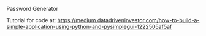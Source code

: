 Password Generator





Tutorial for code at: https://medium.datadriveninvestor.com/how-to-build-a-simple-application-using-python-and-pysimplegui-1222505af5af
